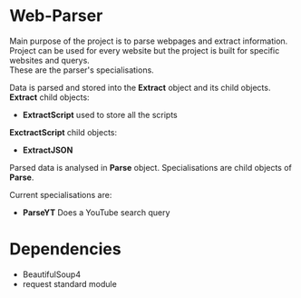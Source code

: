 # Web-Parser

Main purpose of the project is to parse webpages and extract information.
Project can be used for every website but the project is built for specific websites and querys.  
These are the parser's specialisations. 

Data is parsed and stored into the **Extract** object and its child objects.
**Extract** child objects:
  - **ExtractScript** used to store all the scripts
  
**ExctractScript** child objects:
  - **ExtractJSON**

Parsed data is analysed in **Parse** object.
Specialisations are child objects of **Parse**.

Current specialisations are:
  - **ParseYT** 
    Does a YouTube search query


# Dependencies
 - BeautifulSoup4
 - request standard module 
